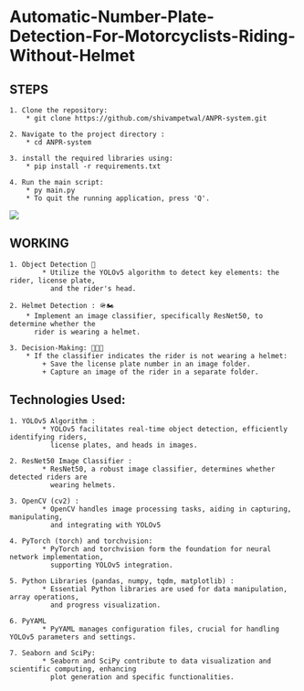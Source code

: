 
# Automatic-Number-Plate-Detection-For-Motorcyclists-Riding-Without-Helmet

## STEPS 

    1. Clone the repository:
        * git clone https://github.com/shivampetwal/ANPR-system.git
    
    2. Navigate to the project directory : 
        * cd ANPR-system
        
    3. install the required libraries using: 
        * pip install -r requirements.txt

    4. Run the main script:
        * py main.py
        * To quit the running application, press 'Q'.


 <img src="./imggif.gif"/>




## WORKING 

    1. Object Detection 📸
            * Utilize the YOLOv5 algorithm to detect key elements: the rider, license plate, 
              and the rider's head.
    
    2. Helmet Detection : 🪖🏍️
        * Implement an image classifier, specifically ResNet50, to determine whether the 
          rider is wearing a helmet.
        
    3. Decision-Making: 🤔💭✅
        * If the classifier indicates the rider is not wearing a helmet:
            + Save the license plate number in an image folder.
            + Capture an image of the rider in a separate folder.





## Technologies Used: 

    1. YOLOv5 Algorithm : 
            * YOLOv5 facilitates real-time object detection, efficiently identifying riders,
              license plates, and heads in images.
    
    2. ResNet50 Image Classifier : 
            * ResNet50, a robust image classifier, determines whether detected riders are 
              wearing helmets.
        
    3. OpenCV (cv2) : 
            * OpenCV handles image processing tasks, aiding in capturing, manipulating, 
              and integrating with YOLOv5

    4. PyTorch (torch) and torchvision:
            * PyTorch and torchvision form the foundation for neural network implementation,
              supporting YOLOv5 integration.

    5. Python Libraries (pandas, numpy, tqdm, matplotlib) :
            * Essential Python libraries are used for data manipulation, array operations, 
              and progress visualization.
    
    6. PyYAML
            * PyYAML manages configuration files, crucial for handling YOLOv5 parameters and settings.

    7. Seaborn and SciPy:
            * Seaborn and SciPy contribute to data visualization and scientific computing, enhancing
              plot generation and specific functionalities.

